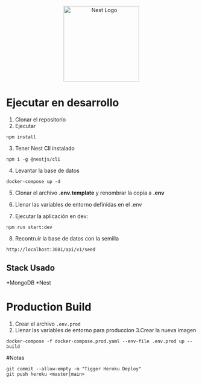 <p align="center">
  <a href="http://nestjs.com/" target="blank"><img src="https://nestjs.com/img/logo-small.svg" width="200" alt="Nest Logo" /></a>
</p>

# Ejecutar en desarrollo

1. Clonar el repositorio
2. Ejecutar 
```
npm install
````

3. Tener Nest ClI instalado
```
npm i -g @nestjs/cli
```
4. Levantar la base de datos
```
docker-compose up -d
```
5. Clonar el archivo __.env.template__  y renombrar la copia a __.env__

6. Llenar las variables de entorno definidas en el .env

7. Ejecutar la aplicación en dev:
```
npm run start:dev
```

8. Recontruir la base de datos con la semilla
```
http://localhost:3001/api/v1/seed
```
## Stack Usado
*MongoDB
*Nest

# Production Build
1. Crear el archivo ```.env.prod```
2. Llenar las variables de entorno para produccion
3.Crear la nueva imagen 
```
docker-compose -f docker-compose.prod.yaml --env-file .env.prod up --build
```

#Notas
```
git commit --allow-empty -m "Tigger Heroku Deploy"
git push heroku <master|main>
```